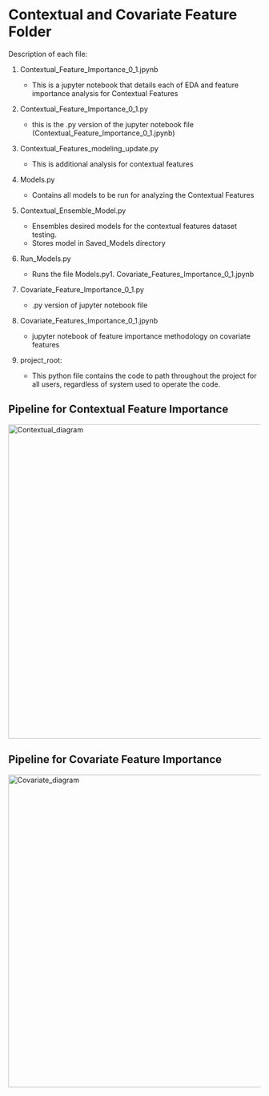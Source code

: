 # Contextual and Covariate Feature Folder

Description of each file:
  1. Contextual_Feature_Importance_0_1.jpynb
      
      * This is a jupyter notebook that details each of EDA and feature importance analysis for Contextual Features

  2. Contextual_Feature_Importance_0_1.py
      * this is the .py version of the jupyter notebook file (Contextual_Feature_Importance_0_1.jpynb)

  3. Contextual_Features_modeling_update.py
    
      * This is additional analysis for contextual features
    
  4. Models.py
    
      * Contains all models to be run for analyzing the Contextual Features
    
  5. Contextual_Ensemble_Model.py

      * Ensembles desired models for the contextual features dataset testing.
      * Stores model in Saved_Models directory 
    
  6. Run_Models.py
   
      * Runs the file Models.py1. Covariate_Features_Importance_0_1.jpynb
     
  7. Covariate_Feature_Importance_0_1.py
     
     * .py version of jupyter notebook file

  8. Covariate_Features_Importance_0_1.jpynb
     
     * jupyter notebook of feature importance methodology on covariate features
     
9.  project_root:
     * This python file contains the code to path throughout the project for all users, regardless of system used to operate the code.


## Pipeline for Contextual Feature Importance
<img width="628" alt="Contextual_diagram" src="https://user-images.githubusercontent.com/60163434/165119981-01fb84d6-42ea-40fc-b147-c45991ae2185.png">

## Pipeline for Covariate Feature Importance
<img width="625" alt="Covariate_diagram" src="https://user-images.githubusercontent.com/60163434/165120931-8a15a858-6812-43e5-9eb5-3d12d6ef5442.png">



